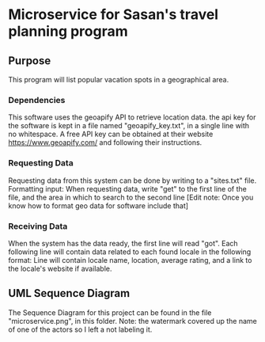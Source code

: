 # Microservice for Sasan's travel planning program

## Purpose

This program will list popular vacation spots in a geographical area.

### Dependencies

This software uses the geoapify API to retrieve location data. the api key for the software
is kept in a file named "geoapify_key.txt", in a single line with no whitespace.
A free API key can be obtained at their website https://www.geoapify.com/ and
following their instructions.

### Requesting Data

Requesting data from this system can be done by writing to a "sites.txt" file.
Formatting input:
When requesting data, write "get" to the first line of the file, and the area in which
to search to the second line [Edit note: Once you know how to format geo data for
software include that]

### Receiving Data

When the system has the data ready, the first line will read "got". Each following line
will contain data related to each found locale in the following format:
Line will contain locale name, location, average rating, and a link to the locale's website
if available.

## UML Sequence Diagram

The Sequence Diagram for this project can be found in the file "microservice.png", in this folder.
Note: the watermark covered up the name of one of the actors so I left a not labeling it.
